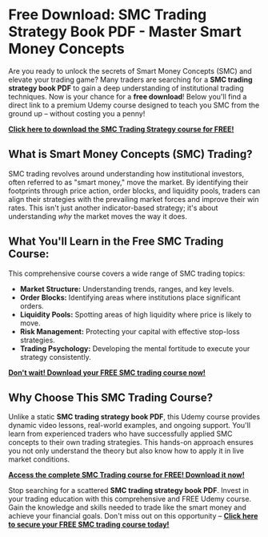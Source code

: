 # Free Download: SMC Trading Strategy Book PDF - Master Smart Money Concepts

Are you ready to unlock the secrets of Smart Money Concepts (SMC) and elevate your trading game? Many traders are searching for a **SMC trading strategy book PDF** to gain a deep understanding of institutional trading techniques. Now is your chance for a **free download**! Below you'll find a direct link to a premium Udemy course designed to teach you SMC from the ground up – without costing you a penny!

[**Click here to download the SMC Trading Strategy course for FREE!**](https://udemywork.com/smc-trading-strategy-book-pdf)

## What is Smart Money Concepts (SMC) Trading?

SMC trading revolves around understanding how institutional investors, often referred to as "smart money," move the market. By identifying their footprints through price action, order blocks, and liquidity pools, traders can align their strategies with the prevailing market forces and improve their win rates. This isn't just another indicator-based strategy; it's about understanding *why* the market moves the way it does.

## What You'll Learn in the Free SMC Trading Course:

This comprehensive course covers a wide range of SMC trading topics:

*   **Market Structure:** Understanding trends, ranges, and key levels.
*   **Order Blocks:** Identifying areas where institutions place significant orders.
*   **Liquidity Pools:** Spotting areas of high liquidity where price is likely to move.
*   **Risk Management:** Protecting your capital with effective stop-loss strategies.
*   **Trading Psychology:** Developing the mental fortitude to execute your strategy consistently.

[**Don't wait! Download your FREE SMC trading course now!**](https://udemywork.com/smc-trading-strategy-book-pdf)

## Why Choose This SMC Trading Course?

Unlike a static **SMC trading strategy book PDF**, this Udemy course provides dynamic video lessons, real-world examples, and ongoing support. You'll learn from experienced traders who have successfully applied SMC concepts to their own trading strategies. This hands-on approach ensures you not only understand the theory but also know how to apply it in live market conditions.

[**Access the complete SMC Trading course for FREE! Download it now!**](https://udemywork.com/smc-trading-strategy-book-pdf)

Stop searching for a scattered **SMC trading strategy book PDF**. Invest in your trading education with this comprehensive and FREE Udemy course. Gain the knowledge and skills needed to trade like the smart money and achieve your financial goals. Don't miss out on this opportunity – [**Click here to secure your FREE SMC trading course today!**](https://udemywork.com/smc-trading-strategy-book-pdf)
